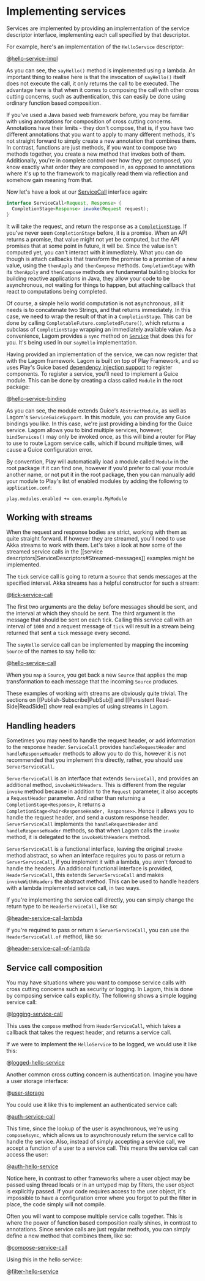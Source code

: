 # Implementing services

Services are implemented by providing an implementation of the service descriptor interface, implementing each call specified by that descriptor.

For example, here's an implementation of the `HelloService` descriptor:

@[hello-service-impl](code/docs/services/HelloServiceImpl.java)

As you can see, the `sayHello()` method is implemented using a lambda.  An important thing to realise here is that the invocation of `sayHello()` itself does not execute the call, it only returns the call to be executed.  The advantage here is that when it comes to composing the call with other cross cutting concerns, such as authentication, this can easily be done using ordinary function based composition.

If you've used a Java based web framework before, you may be familiar with using annotations for composition of cross cutting concerns.  Annotations have their limits - they don't compose, that is, if you have two different annotations that you want to apply to many different methods, it's not straight forward to simply create a new annotation that combines them.  In contrast, functions are just methods, if you want to compose two methods together, you create a new method that invokes both of them.  Additionally, you're in complete control over how they get composed, you know exactly what order they are composed in, as opposed to annotations where it's up to the framework to magically read them via reflection and somehow gain meaning from that.

Now let's have a look at our [ServiceCall](api/java/index.html?com/lightbend/lagom/javadsl/api/ServiceCall.html) interface again:

```java
interface ServiceCall<Request, Response> {
  CompletionStage<Response> invoke(Request request);
}
```

It will take the request, and return the response as a [`CompletionStage`](https://docs.oracle.com/javase/8/docs/api/java/util/concurrent/CompletionStage.html).  If you've never seen `CompletionStage` before, it is a promise.  When an API returns a promise, that value might not yet be computed, but the API promises that at some point in future, it will be.  Since the value isn't computed yet, you can't interact with it immediately.  What you can do though is attach callbacks that transform the promise to a promise of a new value, using the `thenApply` and `thenCompose` methods.  `CompletionStage` with its `thenApply` and `thenCompose` methods are fundamental building blocks for building reactive applications in Java, they allow your code to be asynchronous, not waiting for things to happen, but attaching callback that react to computations being completed.

Of course, a simple hello world computation is not asynchronous, all it needs is to concatenate two Strings, and that returns immediately.  In this case, we need to wrap the result of that in a `CompletionStage`.  This can be done by calling `CompletableFuture.completedFuture()`, which returns a subclass of `CompletionStage` wrapping an immediately available value.  As a convenience, Lagom provides a `sync` method on [`Service`](api/java/index.html?com/lightbend/lagom/javadsl/api/Service.html) that does this for you.  It's being used in our `sayHello` implementation.

Having provided an implementation of the service, we can now register that with the Lagom framework.  Lagom is built on top of Play Framework, and so uses Play's Guice based [dependency injection support](https://playframework.com/documentation/2.5.x/JavaDependencyInjection) to register components.  To register a service, you'll need to implement a Guice module.  This can be done by creating a class called `Module` in the root package:

@[hello-service-binding](code/docs/services/server/Module.java)

As you can see, the module extends Guice's `AbstractModule`, as well as Lagom's `ServiceGuiceSupport`.  In this module, you can provide any Guice bindings you like.  In this case, we're just providing a binding for the Guice service.  Lagom allows you to bind multiple services, however, `bindServices()` may only be invoked once, as this will bind a router for Play to use to route Lagom service calls, which if bound multiple times, will cause a Guice configuration error.

By convention, Play will automatically load a module called `Module` in the root package if it can find one, however if you'd prefer to call your module another name, or not put it in the root package, then you can manually add your module to Play's list of enabled modules by adding the following to `application.conf`:

    play.modules.enabled += com.example.MyModule

## Working with streams

When the request and response bodies are strict, working with them as quite straight forward.  If however they are streamed, you'll need to use Akka streams to work with them.  Let's take a look at how some of the streamed service calls in the [[service descriptors|ServiceDescriptors#Streamed-messages]] examples might be implemented.

The `tick` service call is going to return a `Source` that sends messages at the specified interval.  Akka streams has a helpful constructor for such a stream:

@[tick-service-call](code/docs/services/ServiceImplementation.java)

The first two arguments are the delay before messages should be sent, and the interval at which they should be sent.  The third argument is the message that should be sent on each tick.  Calling this service call with an interval of `1000` and a request message of `tick` will result in a stream being returned that sent a `tick` message every second.

The `sayHello` service call can be implemented by mapping the incoming `Source` of the names to say hello to:

@[hello-service-call](code/docs/services/ServiceImplementation.java)

When you `map` a `Source`, you get back a new `Source` that applies the map transformation to each message that the incoming `Source` produces.

These examples of working with streams are obviously quite trivial.  The sections on [[Publish-Subscribe|PubSub]] and [[Persistent Read-Side|ReadSide]] show real examples of using streams in Lagom.

## Handling headers

Sometimes you may need to handle the request header, or add information to the response header.  `ServiceCall` provides `handleRequestHeader` and `handleResponseHeader` methods to allow you to do this, however it is not recommended that you implement this directly, rather, you should use `ServerServiceCall`.

`ServerServiceCall` is an interface that extends `ServiceCall`, and provides an additional method, `invokeWithHeaders`.  This is different from the regular `invoke` method because in addition to the `Request` parameter, it also accepts a `RequestHeader` parameter.  And rather than returning a `CompletionStage<Response>`, it returns a `CompletionStage<Pair<ResponseHeader, Response>>`.  Hence it allows you to handle the request header, and send a custom response header.  `ServerServiceCall` implements the `handleRequestHeader` and `handleResponseHeader` methods, so that when Lagom calls the `invoke` method, it is delegated to the `invokeWithHeaders` method.

`ServerServiceCall` is a functional interface, leaving the original `invoke` method abstract, so when an interface requires you to pass or return a `ServerServiceCall`, if you implement it with a lambda, you aren't forced to handle the headers.  An additional functional interface is provided, `HeaderServiceCall`, this extends `ServerServiceCall` and makes `invokeWithHeaders` the abstract method.  This can be used to handle headers with a lambda implemented service call, in two ways.

If you're implementing the service call directly, you can simply change the return type to be `HeaderServiceCall`, like so:

@[header-service-call-lambda](code/docs/services/ServiceImplementation.java)

If you're required to pass or return a `ServerServiceCall`, you can use the `HeaderServiceCall.of` method, like so:

@[header-service-call-of-lambda](code/docs/services/ServiceImplementation.java)

## Service call composition

You may have situations where you want to compose service calls with cross cutting concerns such as security or logging.  In Lagom, this is done by composing service calls explicitly.  The following shows a simple logging service call:

@[logging-service-call](code/docs/services/ServiceImplementation.java)

This uses the `compose` method from `HeaderServiceCall`, which takes a callback that takes the request header, and returns a service call.

If we were to implement the `HelloService` to be logged, we would use it like this:

@[logged-hello-service](code/docs/services/ServiceImplementation.java)

Another common cross cutting concern is authentication.  Imagine you have a user storage interface:

@[user-storage](code/docs/services/ServiceImplementation.java)

You could use it like this to implement an authenticated service call:

@[auth-service-call](code/docs/services/ServiceImplementation.java)

This time, since the lookup of the user is asynchronous, we're using `composeAsync`, which allows us to asynchronously return the service call to handle the service.  Also, instead of simply accepting a service call, we accept a function of a user to a service call.  This means the service call can access the user:

@[auth-hello-service](code/docs/services/ServiceImplementation.java)

Notice here, in contrast to other frameworks where a user object may be passed using thread locals or in an untyped map by filters, the user object is explicitly passed.  If your code requires access to the user object, it's impossible to have a configuration error where you forgot to put the filter in place, the code simply will not compile.

Often you will want to compose multiple service calls together.  This is where the power of function based composition really shines, in contrast to annotations.  Since service calls are just regular methods, you can simply define a new method that combines them, like so:

@[compose-service-call](code/docs/services/ServiceImplementation.java)

Using this in the hello service:

@[filter-hello-service](code/docs/services/ServiceImplementation.java)
